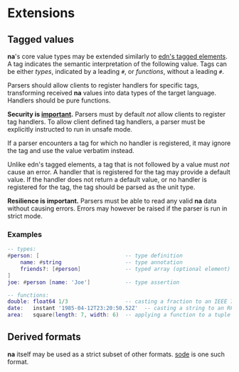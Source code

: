 # Extensions

## Tagged values

**na**'s core value types may be extended similarly to [edn's tagged elements](https://github.com/edn-format/edn/#tagged-elements). A tag indicates the semantic interpretation of the following value. Tags can be either _types_, indicated by a leading `#`, or _functions_, without a leading `#`.

Parsers should allow clients to register handlers for specific tags, transforming received **na** values into data types of the target language. Handlers should be pure functions.

**Security is [important](https://owasp.org/www-project-top-ten/2017/A8_2017-Insecure_Deserialization).** Parsers must by default _not_ allow clients to register tag handlers. To allow client defined tag handlers, a parser must be explicitly instructed to run in unsafe mode.

If a parser encounters a tag for which no handler is registered, it may ignore the tag and use the value verbatim instead.

Unlike edn's tagged elements, a tag that is not followed by a value must _not_ cause an error. A handler that is registered for the tag may provide a default value. If the handler does not return a default value, or no handler is registered for the tag, the tag should be parsed as the unit type.

**Resilience is important.** Parsers must be able to read any valid **na** data without causing errors. Errors may however be raised if the parser is run in strict mode.

### Examples

```lua
-- types:
#person: [                           -- type definition
    name: #string                    -- type annotation
    friends?: [#person]              -- typed array (optional element)
]
joe: #person [name: 'Joe']           -- type assertion

-- functions:
double: float64 1/3                  -- casting a fraction to an IEEE 754 double-precision float
date:   instant '1985-04-12T23:20:50.52Z'  -- casting a string to an RFC 3339/ISO 8601 timestamp
area:   square(length: 7, width: 6)  -- applying a function to a tuple of values
```

## Derived formats

**na** itself may be used as a strict subset of other formats. [sode](https://github.com/kesh-lang/sode) is one such format.
